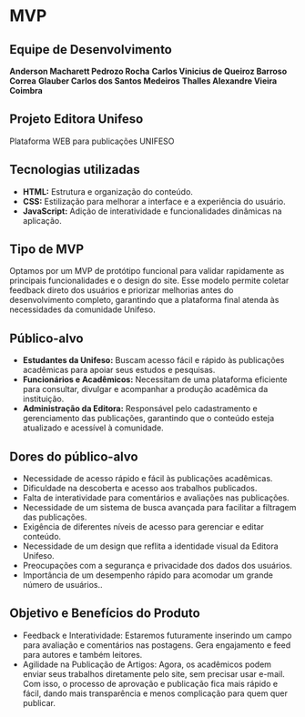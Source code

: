 # MVP

## Equipe de Desenvolvimento
**Anderson Macharett Pedrozo Rocha**
**Carlos Vinicius de Queiroz Barroso Correa**
**Glauber Carlos dos Santos Medeiros**
**Thalles Alexandre Vieira Coimbra**

## Projeto Editora Unifeso
Plataforma WEB para publicações UNIFESO

## Tecnologias utilizadas
- **HTML:** Estrutura e organização do conteúdo.
- **CSS:** Estilização para melhorar a interface e a experiência do usuário.
- **JavaScript:** Adição de interatividade e funcionalidades dinâmicas na aplicação.

 ## Tipo de MVP
Optamos por um MVP de protótipo funcional para validar rapidamente as principais funcionalidades e o design do site. Esse modelo permite coletar feedback direto dos usuários e priorizar melhorias antes do desenvolvimento completo, garantindo que a plataforma final atenda às necessidades da comunidade Unifeso.

 ## Público-alvo
- **Estudantes da Unifeso:** Buscam acesso fácil e rápido às publicações acadêmicas para apoiar seus estudos e pesquisas.
- **Funcionários e Acadêmicos:** Necessitam de uma plataforma eficiente para consultar, divulgar e acompanhar a produção acadêmica da instituição.
- **Administração da Editora:** Responsável pelo cadastramento e gerenciamento das publicações, garantindo que o conteúdo esteja atualizado e acessível à comunidade.

## Dores do público-alvo
- Necessidade de acesso rápido e fácil às publicações acadêmicas.
- Dificuldade na descoberta e acesso aos trabalhos publicados.
- Falta de interatividade para comentários e avaliações nas publicações.
- Necessidade de um sistema de busca avançada para facilitar a filtragem das publicações.
- Exigência de diferentes níveis de acesso para gerenciar e editar conteúdo.
- Necessidade de um design que reflita a identidade visual da Editora Unifeso.
- Preocupações com a segurança e privacidade dos dados dos usuários.
- Importância de um desempenho rápido para acomodar um grande número de usuários..
 
 ## Objetivo e Benefícios do Produto
- Feedback e Interatividade: Estaremos futuramente inserindo um campo para avaliação e comentários nas postagens. Gera engajamento e feed para autores e também leitores.
- Agilidade na Publicação de Artigos: Agora, os acadêmicos podem enviar seus trabalhos diretamente pelo site, sem precisar usar e-mail. Com isso, o processo de aprovação e publicação fica mais rápido e fácil, dando mais transparência e menos complicação para quem quer publicar.
